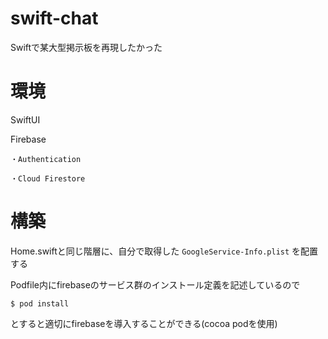 # swift-chat

Swiftで某大型掲示板を再現したかった

# 環境

SwiftUI

Firebase
```
・Authentication

・Cloud Firestore
```

# 構築

Home.swiftと同じ階層に、自分で取得した `GoogleService-Info.plist` を配置する

Podfile内にfirebaseのサービス群のインストール定義を記述しているので
```
$ pod install
```
とすると適切にfirebaseを導入することができる(cocoa podを使用)
